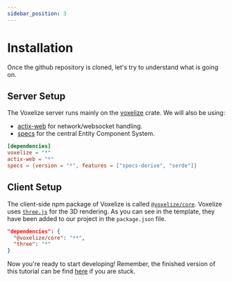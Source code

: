 ```yaml
---
sidebar_position: 3
---
```


# Installation

Once the github repository is cloned, let's try to understand what is going on.

## Server Setup

The Voxelize server runs mainly on the [voxelize](https://crates.io/crates/voxelize) crate. We will also be using:
- [actix-web](https://crates.io/crates/actix-web) for network/websocket handling.
- [specs](https://crates.io/crates/specs) for the central Entity Component System.

```toml title="server/Cargo.toml"
[dependencies]
voxelize = "*"
actix-web = "*"
specs = {version = "*", features = ["specs-derive", "serde"]}
```

## Client Setup

The client-side npm package of Voxelize is called [`@voxelize/core`](https://www.npmjs.com/package/@voxelize/core). Voxelize uses [`three.js`](https://www.npmjs.com/package/three) for the 3D rendering. As you can see in the template, they have been added to our project in the `package.json` file.

```json title="package.json"
"dependencies": {
  "@voxelize/core": "**",
  "three": "*"
}
```

Now you're ready to start developing! Remember, the finished version of this tutorial can be find [here](https://github.com/voxelize/voxelize-tutorial/tree/final) if you are stuck.
